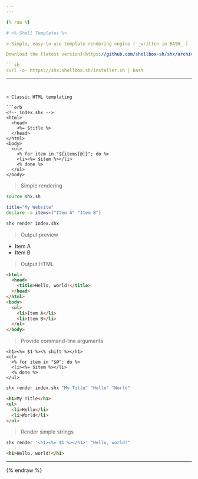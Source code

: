 ```yaml
---
---

{% raw %}

# <% Shell Templates %>

> Simple, easy-to-use template rendering engine ( _written in BASH_ )

Download the [latest version](https://github.com/shellbox-sh/shx/archive/v0.1.0.tar.gz) by clicking one of the download links above or:

```sh
curl -o- https://shx.shellbox.sh/installer.sh | bash
```

---
```


> Classic HTML templating

```erb
<!-- index.shx -->
<html>
  <head>
    <%= $title %>
  </head>
</html>
<body>
  <ul>
    <% for item in "${items[@]}"; do %>
    <li><%= $item %></li>
    <% done %>
  </ul>
</body>
```

> Simple rendering

```sh
source shx.sh

title="My Website"
declare -a items=("Item A" "Item B")

shx render index.shx
```

> Output preview

 - Item A
 - Item B

> Output HTML

```html
<html>
  <head>
    <title>Hello, world!</title>
  </head>
</html>
<body>
  <ul>
    <li>Item A</li>
    <li>Item B</li>
  </ul>
</body>
```

> Provide command-line arguments

```erb
<h1><%= $1 %><% shift %></h1>
<ul>
  <% for item in "$@"; do %>
  <li><%= $item %></li>
  <% done %>
</ul>
```

```sh
shx render index.shx "My Title" "Hello" "World"
```

```html
<h1>My Title</h1>
<ul>
  <li>Hello</li>
  <li>World</li>
</ul>
```

> Render simple strings

```sh
shx render '<h1><%= $1 %></h1>' "Hello, world!"
```

```html
<h1>Hello, world!</h1>
```

---


{% endraw %}
